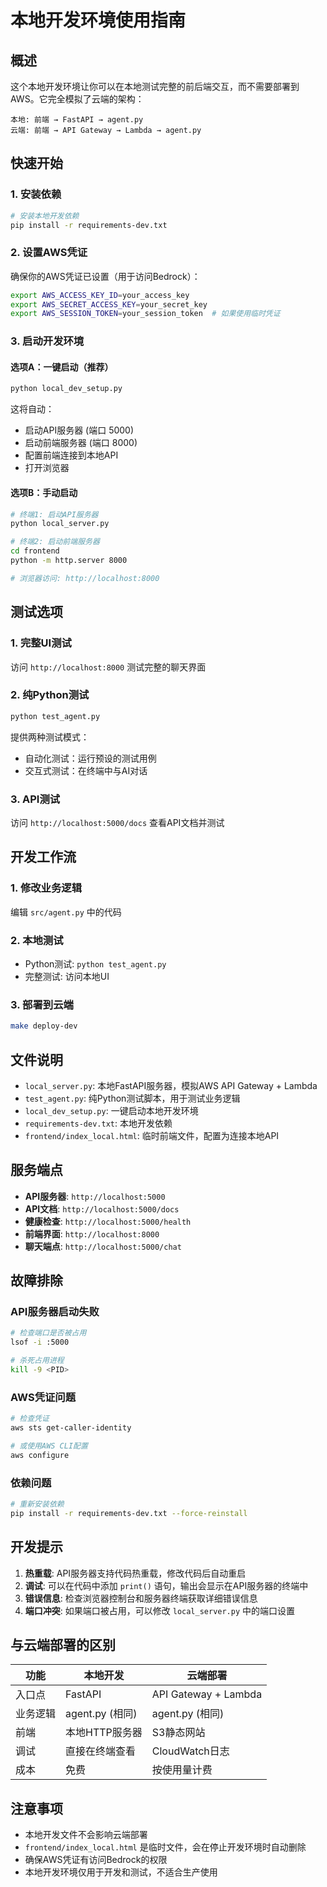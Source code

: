 # 本地开发环境使用指南

## 概述

这个本地开发环境让你可以在本地测试完整的前后端交互，而不需要部署到AWS。它完全模拟了云端的架构：

```
本地: 前端 → FastAPI → agent.py
云端: 前端 → API Gateway → Lambda → agent.py
```

## 快速开始

### 1. 安装依赖
```bash
# 安装本地开发依赖
pip install -r requirements-dev.txt
```

### 2. 设置AWS凭证
确保你的AWS凭证已设置（用于访问Bedrock）：
```bash
export AWS_ACCESS_KEY_ID=your_access_key
export AWS_SECRET_ACCESS_KEY=your_secret_key
export AWS_SESSION_TOKEN=your_session_token  # 如果使用临时凭证
```

### 3. 启动开发环境

#### 选项A：一键启动（推荐）
```bash
python local_dev_setup.py
```
这将自动：
- 启动API服务器 (端口 5000)
- 启动前端服务器 (端口 8000)
- 配置前端连接到本地API
- 打开浏览器

#### 选项B：手动启动
```bash
# 终端1: 启动API服务器
python local_server.py

# 终端2: 启动前端服务器
cd frontend
python -m http.server 8000

# 浏览器访问: http://localhost:8000
```

## 测试选项

### 1. 完整UI测试
访问 `http://localhost:8000` 测试完整的聊天界面

### 2. 纯Python测试
```bash
python test_agent.py
```
提供两种测试模式：
- 自动化测试：运行预设的测试用例
- 交互式测试：在终端中与AI对话

### 3. API测试
访问 `http://localhost:5000/docs` 查看API文档并测试

## 开发工作流

### 1. 修改业务逻辑
编辑 `src/agent.py` 中的代码

### 2. 本地测试
- Python测试: `python test_agent.py`
- 完整测试: 访问本地UI

### 3. 部署到云端
```bash
make deploy-dev
```

## 文件说明

- `local_server.py`: 本地FastAPI服务器，模拟AWS API Gateway + Lambda
- `test_agent.py`: 纯Python测试脚本，用于测试业务逻辑
- `local_dev_setup.py`: 一键启动本地开发环境
- `requirements-dev.txt`: 本地开发依赖
- `frontend/index_local.html`: 临时前端文件，配置为连接本地API

## 服务端点

- **API服务器**: `http://localhost:5000`
- **API文档**: `http://localhost:5000/docs`
- **健康检查**: `http://localhost:5000/health`
- **前端界面**: `http://localhost:8000`
- **聊天端点**: `http://localhost:5000/chat`

## 故障排除

### API服务器启动失败
```bash
# 检查端口是否被占用
lsof -i :5000

# 杀死占用进程
kill -9 <PID>
```

### AWS凭证问题
```bash
# 检查凭证
aws sts get-caller-identity

# 或使用AWS CLI配置
aws configure
```

### 依赖问题
```bash
# 重新安装依赖
pip install -r requirements-dev.txt --force-reinstall
```

## 开发提示

1. **热重载**: API服务器支持代码热重载，修改代码后自动重启
2. **调试**: 可以在代码中添加 `print()` 语句，输出会显示在API服务器的终端中
3. **错误信息**: 检查浏览器控制台和服务器终端获取详细错误信息
4. **端口冲突**: 如果端口被占用，可以修改 `local_server.py` 中的端口设置

## 与云端部署的区别

| 功能 | 本地开发 | 云端部署 |
|------|----------|----------|
| 入口点 | FastAPI | API Gateway + Lambda |
| 业务逻辑 | agent.py (相同) | agent.py (相同) |
| 前端 | 本地HTTP服务器 | S3静态网站 |
| 调试 | 直接在终端查看 | CloudWatch日志 |
| 成本 | 免费 | 按使用量计费 |

## 注意事项

- 本地开发文件不会影响云端部署
- `frontend/index_local.html` 是临时文件，会在停止开发环境时自动删除
- 确保AWS凭证有访问Bedrock的权限
- 本地开发环境仅用于开发和测试，不适合生产使用 